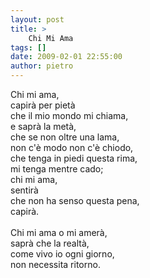 ```yaml
---
layout: post
title: >
    Chi Mi Ama
tags: []
date: 2009-02-01 22:55:00
author: pietro
---
```

Chi mi ama,<br/>capirà per pietà<br/>che il mio mondo mi chiama,<br/>e saprà la metà,<br/>che se non oltre una lama,<br/>non c'è modo non c'è chiodo,<br/>che tenga in piedi questa rima,<br/>mi tenga mentre cado;<br/>chi mi ama,<br/>sentirà<br/>che non ha senso questa pena,<br/>capirà.<br/><br/>Chi mi ama o mi amerà,<br/>saprà che la realtà,<br/>come vivo io ogni giorno,<br/>non necessita ritorno.
